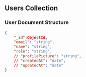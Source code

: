 ## Users Collection

### User Document Structure

```json
{
	"_id":ObjectId,
	"email": "string",
	"name": "string",
	"role": "string",
	// "profilePicture": "string",
	// "createdAt": "date",
	// "updatedAt": "date"
}
```
